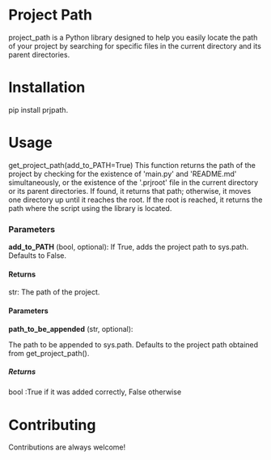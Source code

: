 # Project Path

project_path is a Python library designed to help you easily locate the path of your project by searching for specific files in the current directory and its parent directories.

# Installation
pip install prjpath.

# Usage
get_project_path(add_to_PATH=True)
This function returns the path of the project by checking for the existence of 'main.py' and 'README.md' simultaneously, or the existence of the '.prjroot' file in the current directory or its parent directories. If found, it returns that path; otherwise, it moves one directory up until it reaches the root. If the root is reached, it returns the path where the script using the library is located.

### Parameters
**add_to_PATH** (bool, optional): If True, adds the project path to sys.path. Defaults to False.

#### Returns
str: The path of the project.

#### Parameters
**path_to_be_appended** (str, optional): 

The path to be appended to sys.path. Defaults to the project path obtained from get_project_path().
##### Returns 
bool :True if it was added correctly, False otherwise


# Contributing  

Contributions are always welcome! 

